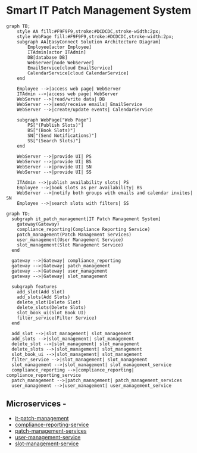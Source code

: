 # Smart IT Patch Management System

```mermaid
graph TB;
    style AA fill:#F9F9F9,stroke:#DCDCDC,stroke-width:2px;
    style WebPage fill:#F9F9F9,stroke:#DCDCDC,stroke-width:2px;
    subgraph AA[EasyConnect Solution Architecture Diagram]
        Employee[actor Employee]
        ITAdmin[actor ITAdmin]
        DB[database DB]
        WebServer[node WebServer]
        EmailService[cloud EmailService]
        CalendarService[cloud CalendarService]
    end

    Employee -->|access web page| WebServer
    ITAdmin -->|access web page| WebServer
    WebServer -->|read/write data| DB
    WebServer -->|send/receive emails| EmailService
    WebServer -->|create/update events| CalendarService

    subgraph WebPage["Web Page"]
        PS["(Publish Slots)"]
        BS["(Book Slots)"]
        SN["(Send Notifications)"]
        SS["(Search Slots)"]
    end

    WebServer -->|provide UI| PS
    WebServer -->|provide UI| BS
    WebServer -->|provide UI| SN
    WebServer -->|provide UI| SS

    ITAdmin -->|publish availability slots| PS
    Employee -->|book slots as per availability| BS
    WebServer -->|notify both groups with emails and calendar invites| SN
    Employee -->|search slots with filters| SS
```



```mermaid
graph TD;
  subgraph it_patch_management[IT Patch Management System]
    gateway(Gateway)
    compliance_reporting(Compliance Reporting Service)
    patch_management(Patch Management Services)
    user_management(User Management Service)
    slot_management(Slot Management Service)
  end

  gateway -->|Gateway| compliance_reporting
  gateway -->|Gateway| patch_management
  gateway -->|Gateway| user_management
  gateway -->|Gateway| slot_management

  subgraph features
    add_slot(Add Slot)
    add_slots(Add Slots)
    delete_slot(Delete Slot)
    delete_slots(Delete Slots)
    slot_book_ui(Slot Book UI)
    filter_service(Filter Service)
  end

  add_slot -->|slot_management| slot_management
  add_slots -->|slot_management| slot_management
  delete_slot -->|slot_management| slot_management
  delete_slots -->|slot_management| slot_management
  slot_book_ui -->|slot_management| slot_management
  filter_service -->|slot_management| slot_management
  slot_management -->|slot_management| slot_management_service
  compliance_reporting -->|compliance_reporting| compliance_reporting_service
  patch_management -->|patch_management| patch_management_services
  user_management -->|user_management| user_management_service

```



## Microservices -    
 -  [it-patch-management](https://github.com/jdk-world/it-patch-management)    
 -  [compliance-reporting-service](https://github.com/jdk-world/compliance-reporting-service)       
 -  [patch-management-services](https://github.com/jdk-world/patch-management-services)       
 -  [user-management-service](https://github.com/jdk-world/user-management-service)   
 -  [slot-management-service](https://github.com/jdk-world/slot-management-service)    



